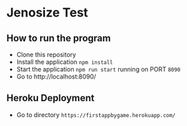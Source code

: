 # Jenosize Test

## How to run the program

- Clone this repository
- Install the application `npm install`
- Start the application `npm run start` running on PORT `8090`
- Go to http://localhost:8090/

## Heroku Deployment 

- Go to directory `https://firstappbygame.herokuapp.com/`
